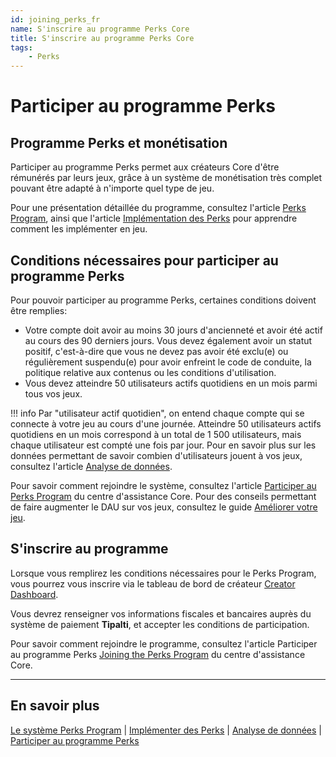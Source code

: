 ```yaml
---
id: joining_perks_fr
name: S'inscrire au programme Perks Core
title: S'inscrire au programme Perks Core
tags:
    - Perks
---
```


# Participer au programme Perks

## Programme Perks et monétisation

Participer au programme Perks permet aux créateurs Core d'être rémunérés par leurs jeux, grâce à un système de monétisation très complet pouvant être adapté à n'importe quel type de jeu.

Pour une présentation détaillée du programme, consultez l'article [Perks Program](perks_program.md), ainsi que l'article [Implémentation des Perks](implementing_perks.md) pour apprendre comment les implémenter en jeu.

## Conditions nécessaires pour participer au programme Perks

Pour pouvoir participer au programme Perks, certaines conditions doivent être remplies:

- Votre compte doit avoir au moins 30 jours d'ancienneté et avoir été actif au cours des 90 derniers jours. Vous devez également avoir un statut positif, c'est-à-dire que vous ne devez pas avoir été exclu(e) ou régulièrement suspendu(e) pour avoir enfreint le code de conduite, la politique relative aux contenus ou les conditions d'utilisation.
- Vous devez atteindre 50 utilisateurs actifs quotidiens en un mois parmi tous vos jeux.

!!! info
    Par "utilisateur actif quotidien", on entend chaque compte qui se connecte à votre jeu au cours d'une journée. Atteindre 50 utilisateurs actifs quotidiens en un mois correspond à un total de 1 500 utilisateurs, mais chaque utilisateur est compté une fois par jour. Pour en savoir plus sur les données permettant de savoir combien d'utilisateurs jouent à vos jeux, consultez l'article [Analyse de données](creator_analytics.md).

Pour savoir comment rejoindre le système, consultez l'article [Participer au Perks Program](https://support.coregames.com/hc/en-us/articles/1500000105081-Joining-the-Perks-Program) du centre d'assistance Core. Pour des conseils permettant de faire augmenter le DAU sur vos jeux, consultez le guide [Améliorer votre jeu](https://docs.coregames.com/tutorials/improving_your_game/).

## S'inscrire au programme

Lorsque vous remplirez les conditions nécessaires pour le Perks Program, vous pourrez vous inscrire via le tableau de bord de créateur [Creator Dashboard](https://www.coregames.com/create/dashboard).

Vous devrez renseigner vos informations fiscales et bancaires auprès du système de paiement **Tipalti**, et accepter les conditions de participation.

Pour savoir comment rejoindre le programme, consultez l'article Participer au programme Perks [Joining the Perks Program](https://support.coregames.com/hc/en-us/articles/1500000105081-Joining-the-Perks-Program) du centre d'assistance Core.

---

## En savoir plus

[Le système Perks Program](perks_program.fr.md) | [Implémenter des Perks](implementing_perks.fr.md) | [Analyse de données](creator_analytics.md) | [Participer au programme Perks](https://support.coregames.com/hc/en-us/articles/1500000063182-How-to-Join-the-Perks-Program)

